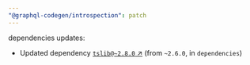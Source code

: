 ```yaml
---
"@graphql-codegen/introspection": patch
---
```

dependencies updates:
  - Updated dependency [`tslib@~2.8.0` ↗︎](https://www.npmjs.com/package/tslib/v/2.8.0) (from `~2.6.0`, in `dependencies`)
